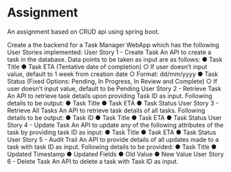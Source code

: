 # Assignment
An assignment based on CRUD api using spring boot.

Create a the backend for a Task Manager WebApp which has the following User Stories
implemented:
User Story 1 - Create Task
An API to create a task in the database. Data points to be taken as input are as follows:
● Task Title
● Task ETA (Tentative date of completion)
○ If user doesn’t input value, default to 1 week from creation date
○ Format: dd/mm/yyyy
● Task Status (Fixed Options: Pending, In Progress, In Review and Complete)
○ If user doesn’t input value, default to be Pending
User Story 2 - Retrieve Task
An API to retrieve task details upon providing Task ID as input. Following details to be
output:
● Task Title
● Task ETA
● Task Status
User Story 3 - Retrieve All Tasks
An API to retrieve task details of all tasks. Following details to be output:
● Task ID
● Task Title
● Task ETA
● Task Status
User Story 4 - Update Task
An API to update any of the following attributes of the task by providing task ID as input:
● Task Title
● Task ETA
● Task Status
User Story 5 - Audit Trail
An API to provide details of all updates made to a task with task ID as input. Following
details to be provided:
● Task Title
● Updated Timestamp
● Updated Fields
● Old Value
● New Value
User Story 6 - Delete Task
An API to delete a task with Task ID as input.

